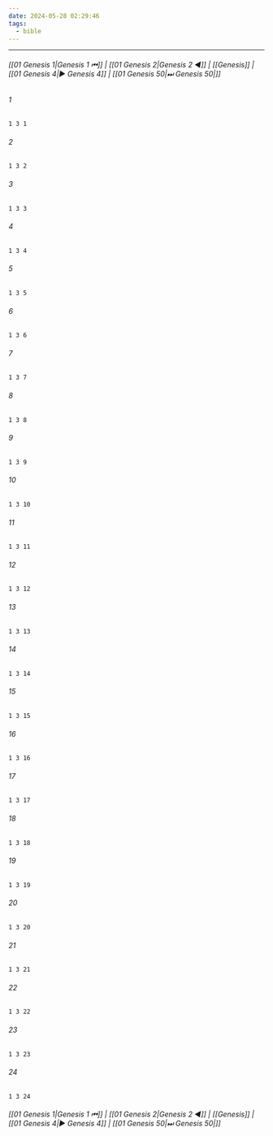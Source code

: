 ```yaml
---
date: 2024-05-28 02:29:46
tags:
  - bible
---
```

___

###### [[01 Genesis 1|Genesis 1 ⏮]] | [[01 Genesis 2|Genesis 2 ◀]] | [[Genesis]] | [[01 Genesis 4|▶ Genesis 4]] | [[01 Genesis 50|⏭ Genesis 50|]]

###### 1
``` verse
1 3 1 
```
###### 2
``` verse
1 3 2 
```
###### 3
``` verse
1 3 3 
```
###### 4
``` verse
1 3 4 
```
###### 5
``` verse
1 3 5 
```
###### 6
``` verse
1 3 6 
```
###### 7
``` verse
1 3 7 
```
###### 8
``` verse
1 3 8 
```
###### 9
``` verse
1 3 9 
```
###### 10
``` verse
1 3 10 
```
###### 11
``` verse
1 3 11 
```
###### 12
``` verse
1 3 12 
```
###### 13
``` verse
1 3 13 
```
###### 14
``` verse
1 3 14 
```
###### 15
``` verse
1 3 15 
```
###### 16
``` verse
1 3 16 
```
###### 17
``` verse
1 3 17 
```
###### 18
``` verse
1 3 18 
```
###### 19
``` verse
1 3 19 
```
###### 20
``` verse
1 3 20 
```
###### 21
``` verse
1 3 21 
```
###### 22
``` verse
1 3 22 
```
###### 23
``` verse
1 3 23 
```
###### 24
``` verse
1 3 24 
```

###### [[01 Genesis 1|Genesis 1 ⏮]] | [[01 Genesis 2|Genesis 2 ◀]] | [[Genesis]] | [[01 Genesis 4|▶ Genesis 4]] | [[01 Genesis 50|⏭ Genesis 50|]]

